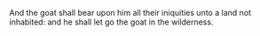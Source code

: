 And the goat shall bear upon him all their iniquities unto a land not inhabited: and he shall let go the goat in the wilderness.
